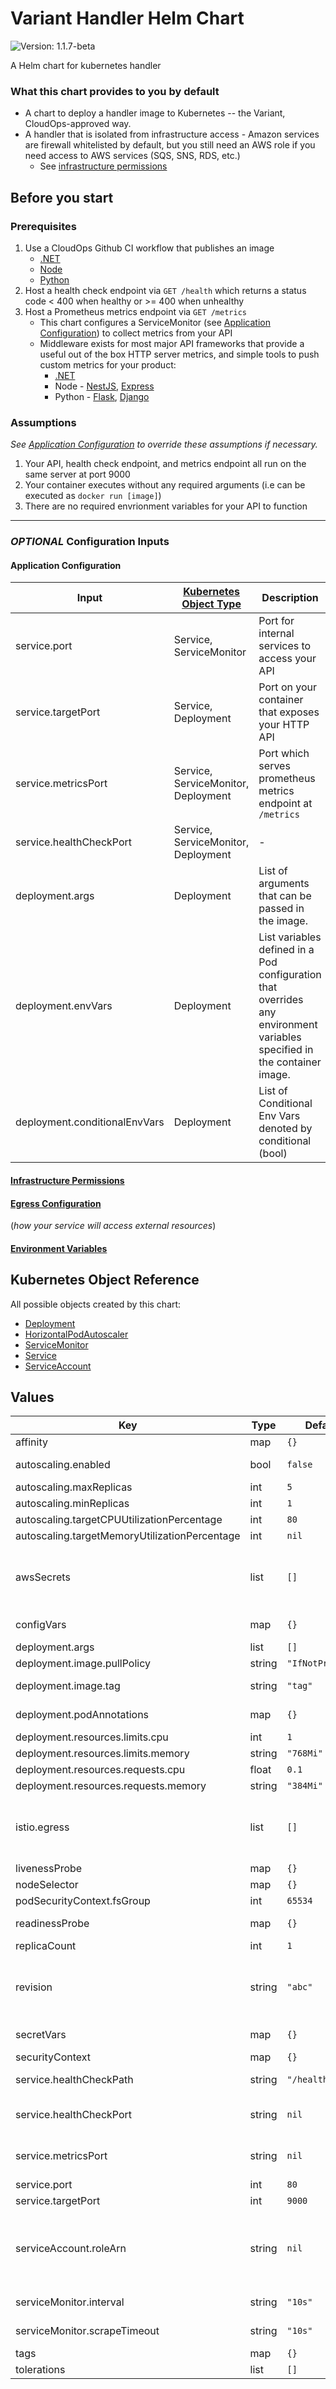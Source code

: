# Variant Handler Helm Chart

![Version: 1.1.7-beta](https://img.shields.io/badge/Version-1.1.7--beta-informational?style=flat-square)

A Helm chart for kubernetes handler

### What this chart provides to you by default

- A chart to deploy a handler image to Kubernetes -- the Variant,
  CloudOps-approved way.
- A handler that is isolated from infrastructure access - Amazon services are
  firewall whitelisted by default, but you still need an AWS role if you need
  access to AWS services (SQS, SNS, RDS, etc.)
  - See [infrastructure permissions](https://backstage.apps.ops-drivevariant.com/docs/default/Component/dx-docs/Apps/Common/rolearn)

## Before you start

### Prerequisites

1. Use a CloudOps Github CI workflow that publishes an image
   - [.NET](https://github.com/variant-inc/actions-dotnet)
   - [Node](https://github.com/variant-inc/actions-nodejs)
   - [Python](https://github.com/variant-inc/actions-python)
1. Host a health check endpoint via `GET /health` which returns a status code < 400 when healthy or >= 400 when unhealthy
1. Host a Prometheus metrics endpoint via `GET /metrics`
   - This chart configures a ServiceMonitor (see [Application Configuration](#application-configuration)) to collect metrics from your API
   - Middleware exists for most major API frameworks that provide a useful out of the box HTTP server metrics, and simple tools to push custom metrics for your product:
     - [.NET](https://github.com/prometheus-net/prometheus-net)
     - Node - [NestJS](https://github.com/digikare/nestjs-prom), [Express](https://github.com/joao-fontenele/express-prometheus-middleware)
     - Python - [Flask](https://github.com/rycus86/prometheus_flask_exporter), [Django](https://github.com/korfuri/django-prometheus)

### Assumptions

*See [Application Configuration](#application-configuration) to override these assumptions if necessary.*

1. Your API, health check endpoint, and metrics endpoint all run on the same server at port 9000
1. Your container executes without any required arguments (i.e can be executed as `docker run [image]`)
1. There are no required envrionment variables for your API to function

***

### *OPTIONAL* Configuration Inputs

#### Application Configuration

| Input | [Kubernetes Object Type](https://kubernetes.io/docs/concepts/overview/working-with-objects/kubernetes-objects/) | Description | Default Value |
| - | - | - | - |
| service.port | Service, ServiceMonitor | Port for internal services to access your API | 80 |
| service.targetPort | Service, Deployment | Port on your container that exposes your HTTP API | 9000 |
| service.metricsPort | Service, ServiceMonitor, Deployment | Port which serves prometheus metrics endpoint at `/metrics` | service.targetPort |
| service.healthCheckPort | Service, ServiceMonitor, Deployment | - | service.targetPort |
| deployment.args | Deployment | List of arguments that can be passed in the image. | [] |
| deployment.envVars | Deployment | List variables defined in a Pod configuration that overrides any environment variables specified in the container image. | [] |
| deployment.conditionalEnvVars | Deployment | List of Conditional Env Vars denoted by conditional (bool) | [] |

#### [Infrastructure Permissions](https://backstage.apps.ops-drivevariant.com/docs/default/Component/dx-docs/Apps/Common/rolearn)

#### [Egress Configuration](https://backstage.apps.ops-drivevariant.com/docs/default/Component/dx-docs/Apps/Common/egress)

(*how your service will access external resources*)

#### [Environment Variables](https://backstage.apps.ops-drivevariant.com/docs/default/Component/dx-docs/Apps/Common/environment_variables)

## Kubernetes Object Reference

All possible objects created by this chart:

- [Deployment](https://kubernetes.io/docs/reference/kubernetes-api/workload-resources/deployment-v1/)
- [HorizontalPodAutoscaler](https://kubernetes.io/docs/reference/kubernetes-api/workload-resources/horizontal-pod-autoscaler-v1/)
- [ServiceMonitor](https://docs.openshift.com/container-platform/4.8/rest_api/monitoring_apis/servicemonitor-monitoring-coreos-com-v1.html)
- [Service](https://kubernetes.io/docs/reference/kubernetes-api/service-resources/service-v1/)
- [ServiceAccount](https://kubernetes.io/docs/reference/kubernetes-api/authentication-resources/service-account-v1/)

## Values

| Key | Type | Default | Description |
|-----|------|---------|-------------|
| affinity | map | `{}` | Affinity for pod assignment [Affinity](https://kubernetes.io/docs/concepts/configuration/assign-pod-node/#affinity-and-anti-affinity) |
| autoscaling.enabled | bool | `false` | Flag to trigger HPA, Allowed values true or false. [Autoscaling](https://backstage.apps.ops-drivevariant.com/docs/default/Component/dx-docs/Apps/Common/autoscaling) |
| autoscaling.maxReplicas | int | `5` | Maximum Number of Replicas. [Autoscaling](https://backstage.apps.ops-drivevariant.com/docs/default/Component/dx-docs/Apps/Common/autoscaling) |
| autoscaling.minReplicas | int | `1` | Minimum Number of Replicas. [Autoscaling](https://backstage.apps.ops-drivevariant.com/docs/default/Component/dx-docs/Apps/Common/autoscaling) |
| autoscaling.targetCPUUtilizationPercentage | int | `80` | CPU Utilization Percentage. [Autoscaling](https://backstage.apps.ops-drivevariant.com/docs/default/Component/dx-docs/Apps/Common/autoscaling) |
| autoscaling.targetMemoryUtilizationPercentage | int | `nil` | Memory Utilization Percentage. [Autoscaling](https://backstage.apps.ops-drivevariant.com/docs/default/Component/dx-docs/Apps/Common/autoscaling) |
| awsSecrets | list | `[]` | A list of secrets to configure to make available to your API. Create your secret in AWS Secrets Manager as plain text. Full contents of this secret will be mounted as a file your application can read. See [AWS Secrets](https://backstage.apps.ops-drivevariant.com/docs/default/Component/dx-docs/Apps/Common/environment_variables) for more details. |
| configVars | map | `{}` | User defined environment variables are implemented here. [More Information](https://backstage.apps.ops-drivevariant.com/docs/default/Component/dx-docs/Apps/Common/environment_variables) |
| deployment.args | list | `[]` | List of arguments that can be passed in the image. |
| deployment.image.pullPolicy | string | `"IfNotPresent"` | IfNotPresent, Always, Never |
| deployment.image.tag | string | `"tag"` | The full URL of the image to be deployed containing the tag |
| deployment.podAnnotations | map | `{}` | https://kubernetes.io/docs/concepts/overview/working-with-objects/annotations/ |
| deployment.resources.limits.cpu | int | `1` | Limits CPU |
| deployment.resources.limits.memory | string | `"768Mi"` | Limits Memory |
| deployment.resources.requests.cpu | float | `0.1` | Requests CPU |
| deployment.resources.requests.memory | string | `"384Mi"` | Request memory |
| istio.egress | list | `[]` | A whitelist of external services that your API requires connection to. The whitelist applies to the entire namespace in which this chart is installed. [These services](https://github.com/variant-inc/iaac-eks/blob/master/scripts/istio/service-entries.eps#L8) are globally whitelisted and do not require declaration. See [egress](https://backstage.apps.ops-drivevariant.com/docs/default/Component/dx-docs/Apps/Common/egress) and [Ingress](https://backstage.apps.ops-drivevariant.com/docs/default/Component/dx-docs/Apps/Common/ingress) for more details. |
| livenessProbe | map | `{}` | Indicates whether container is running. See [Probe](https://backstage.apps.ops-drivevariant.com/docs/default/Component/dx-docs/Apps/Common/probes) |
| nodeSelector | map | `{}` | Node labels for pod assignment [NodeSelector](https://backstage.apps.ops-drivevariant.com/docs/default/Component/dx-docs/Apps/Common/nodeselector) |
| podSecurityContext.fsGroup | int | `65534` | Groups of nobody |
| readinessProbe | map | `{}` | Indicates whether container is ready for requests. See [Probe](https://backstage.apps.ops-drivevariant.com/docs/default/Component/dx-docs/Apps/Common/probes) |
| replicaCount | int | `1` | replicaCount |
| revision | string | `"abc"` | Value for a [label](https://kubernetes.io/docs/concepts/overview/working-with-objects/labels/) named `revision` that will be applied to all objects created by a specific chart installation. Strongly encouraged that this value corresponds to 1 of: Octopus package version, short-SHA of the commit, Octopus release version |
| secretVars | map | `{}` | User defined secret variables are implemented here. [More Information](https://backstage.apps.ops-drivevariant.com/docs/default/Component/dx-docs/Apps/Common/environment_variables) |
| securityContext | map | `{}` | Security Context for containers |
| service.healthCheckPath | string | `"/health"` | Health check URI, This will be used in probes to check container status |
| service.healthCheckPort | string | `nil` | Optional port which serves a health check endpoint at `/health` Defaults to value of `service.targetPort` if not defined. |
| service.metricsPort | string | `nil` | Optional port which serves prometheus metrics endpoint at `/metrics` Defaults to value of `service.targetPort` if not defined. |
| service.port | int | `80` | Port for internal services to access your API |
| service.targetPort | int | `9000` | Port on your container that exposes your HTTP API |
| serviceAccount.roleArn | string | `nil` | Optional ARN of the IAM role to be assumed by your application.  If your API requires access to any AWS services, a role should be created in AWS IAM. This role should have an inline policy that describes the permissions your API needs (connect to RDS, publish to an SNS topic, read from an SQS queue, etc.). [RoleArn](https://backstage.apps.ops-drivevariant.com/docs/default/Component/dx-docs/Apps/Common/rolearn) |
| serviceMonitor.interval | string | `"10s"` | Frequency at which Prometheus metrics will be collected from your service |
| serviceMonitor.scrapeTimeout | string | `"10s"` | Maximum wait duration for Prometheus metrics response from your service |
| tags | map | `{}` | Deployment tags |
| tolerations | list | `[]` | Tolerations for pod assignment [Tolerations](https://backstage.apps.ops-drivevariant.com/docs/default/Component/dx-docs/Apps/Common/tolerations) |
